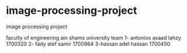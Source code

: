 # image-processing-project
image processing project

faculty of engineering ain shams university 
team 
1- antonios asaad lahzy 1700320 
2- fady atef samir      1700964
3-hassan adel hassan    1700450
